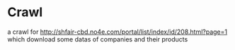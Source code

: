 # Crawl

a crawl for http://shfair-cbd.no4e.com/portal/list/index/id/208.html?page=1
which download some datas of companies and their products

